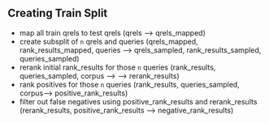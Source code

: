## Creating Train Split

- map all train qrels to test qrels (qrels --> qrels_mapped)
- create subsplit of `n` qrels and queries (qrels_mapped, rank_results_mapped, queries --> qrels_sampled, rank_results_sampled, queries_sampled)
- rerank initial rank_results for those `n` queries (rank_results, queries_sampled, corpus --> --> rerank_results)
- rank positives for those `n` queries (rank_results, queries_sampled, corpus--> positive_rank_results)
- filter out false negatives using positive_rank_results and rerank_results (rerank_results, positive_rank_results --> negative_rank_results)
